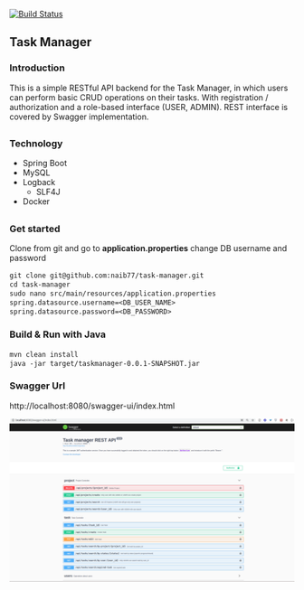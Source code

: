 [![Build Status](https://travis-ci.org/tsarenkotxt/spring-task-manager.svg?branch=master)](https://travis-ci.org/tsarenkotxt/spring-task-manager)
## Task Manager
### Introduction
This is a simple RESTful API backend for the Task Manager, 
in which users can perform basic CRUD operations on their tasks.
With registration / authorization and a role-based interface (USER, ADMIN). 
REST interface is covered by Swagger implementation.
##
### Technology 
- Spring Boot
- MySQL  
- Logback 
  - SLF4J   
- Docker 
##
### Get started 
Clone from git and go to **application.properties** change DB username and password
```
git clone git@github.com:naib77/task-manager.git
cd task-manager
sudo nano src/main/resources/application.properties
spring.datasource.username=<DB_USER_NAME>
spring.datasource.password=<DB_PASSWORD>
```
### Build & Run with Java
```
mvn clean install
java -jar target/taskmanager-0.0.1-SNAPSHOT.jar 
```
### Swagger Url
http://localhost:8080/swagger-ui/index.html

![Alt text](./swagger-loal.png?raw=true "Title")
